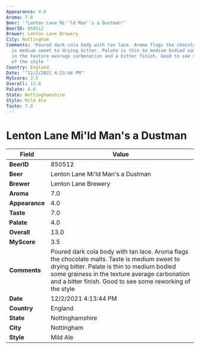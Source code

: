 ```yaml
---
Appearance: 4.0
Aroma: 7.0
Beer: '"Lenton Lane Mi''ld Man''s a Dustman"'
BeerID: 850512
Brewer: Lenton Lane Brewery
City: Nottingham
Comments: 'Poured dark cola body with tan lace. Aroma flags the chocolate malts. Taste
  is medium sweet to drying bitter. Palate is thin to medium bodied some grainess
  in the texture average carbonation and a bitter finish. Good to see some reworking
  of the style '
Country: England
Date: '"12/2/2021 4:13:44 PM"'
MyScore: 3.5
Overall: 13.0
Palate: 4.0
State: Nottinghamshire
Style: Mild Ale
Taste: 7.0
---
```


# Lenton Lane Mi'ld Man's a Dustman

| Field         | Value |
|---------------|-------|
| **BeerID** | 850512 |
| **Beer** | Lenton Lane Mi'ld Man's a Dustman |
| **Brewer** | Lenton Lane Brewery |
| **Aroma** | 7.0 |
| **Appearance** | 4.0 |
| **Taste** | 7.0 |
| **Palate** | 4.0 |
| **Overall** | 13.0 |
| **MyScore** | 3.5 |
| **Comments** | Poured dark cola body with tan lace. Aroma flags the chocolate malts. Taste is medium sweet to drying bitter. Palate is thin to medium bodied some grainess in the texture average carbonation and a bitter finish. Good to see some reworking of the style  |
| **Date** | 12/2/2021 4:13:44 PM |
| **Country** | England |
| **State** | Nottinghamshire |
| **City** | Nottingham |
| **Style** | Mild Ale |
